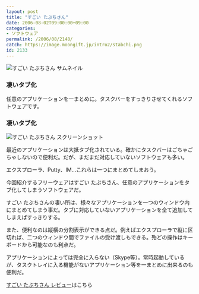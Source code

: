 ```yaml
---
layout: post
title: "すごい たぶちさん"
date: 2006-08-02T09:00:00+09:00
categories:
- ソフトウェア
permalink: /2006/08/2148/
catch: https://image.moongift.jp/intro2/stabchi.png
id: 2133
---
```

 ![すごい たぶちさん サムネイル](https://image.moongift.jp/intro2/stabchi.t.png "すごい たぶちさん サムネイル")
  

### 凄いタブ化
  
任意のアプリケーションを一まとめに。タスクバーをすっきりさせてくれるソフトウェアです。  
<!--more-->  

### 凄いタブ化
  

![すごい たぶちさん スクリーンショット](https://image.moongift.jp/intro2/stabchi.png "すごい たぶちさん スクリーンショット")

  

最近のアプリケーションは大抵タブ化されている。確かにタスクバーはごちゃごちゃしないので便利だ。だが、まだまだ対応していないソフトウェアも多い。

  

エクスプローラ、Putty、IM…これらは一つにまとめてしまおう。

  

今回紹介するフリーウェアはすごい たぶちさん、任意のアプリケーションをタブ化してしまうソフトウェアだ。

  

すごい たぶちさんの凄い所は、様々なアプリケーションを一つのウィンドウ内にまとめてしまう事だ。タブに対応していないアプリケーションを全て追加してしまえばすっきりする。

  

また、便利なのは縦横の分割表示ができる点だ。例えばエクスプローラで縦に区切れば、二つのウィンドウ間でファイルの受け渡しもできる。殆どの操作はキーボードから可能なのも利点だ。

  

アプリケーションによっては完全に入らない（Skype等）。常時起動しているが、タスクトレイに入る機能がないアプリケーション等を一まとめに出来るのも便利だ。

  

[すごい たぶちさん レビュー](http://fw.moongift.jp/review/i-2157.html)はこちら

